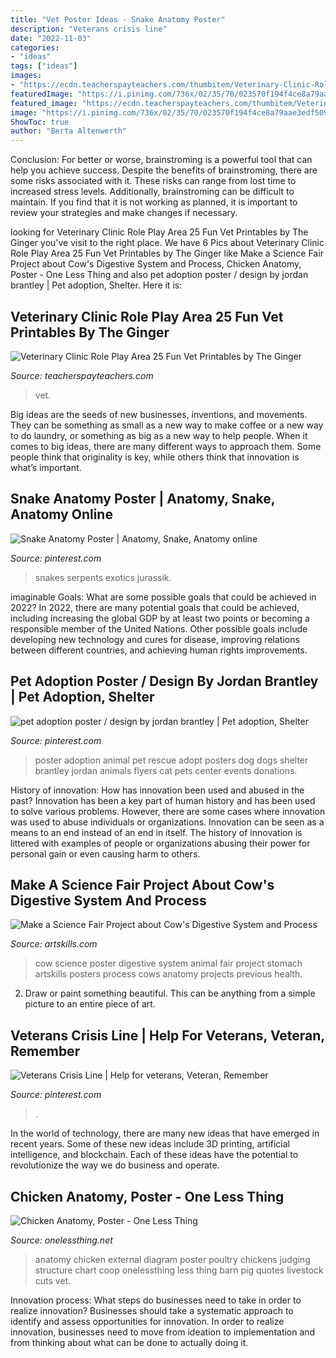 ```yaml
---
title: "Vet Poster Ideas - Snake Anatomy Poster"
description: "Veterans crisis line"
date: "2022-11-03"
categories:
- "ideas"
tags: ["ideas"]
images:
- "https://ecdn.teacherspayteachers.com/thumbitem/Veterinary-Clinic-Role-Play-Area-25-Fun-Vet-Printables-3752646-1586258637/original-3752646-3.jpg"
featuredImage: "https://i.pinimg.com/736x/02/35/70/023570f194f4ce8a79aae3edf5097831--snake-art-veterinary-medicine.jpg"
featured_image: "https://ecdn.teacherspayteachers.com/thumbitem/Veterinary-Clinic-Role-Play-Area-25-Fun-Vet-Printables-3752646-1586258637/original-3752646-3.jpg"
image: "https://i.pinimg.com/736x/02/35/70/023570f194f4ce8a79aae3edf5097831--snake-art-veterinary-medicine.jpg"
ShowToc: true
author: "Berta Altenwerth"
---
```



Conclusion: For better or worse, brainstroming is a powerful tool that can help you achieve success.
Despite the benefits of brainstroming, there are some risks associated with it. These risks can range from lost time to increased stress levels. Additionally, brainstroming can be difficult to maintain. If you find that it is not working as planned, it is important to review your strategies and make changes if necessary.

	

		
looking for Veterinary Clinic Role Play Area 25 Fun Vet Printables by The Ginger you've visit to the right place. We have 6 Pics about Veterinary Clinic Role Play Area 25 Fun Vet Printables by The Ginger like Make a Science Fair Project about Cow&#039;s Digestive System and Process, Chicken Anatomy, Poster - One Less Thing and also pet adoption poster / design by jordan brantley | Pet adoption, Shelter. Here it is:
		
    
## Veterinary Clinic Role Play Area 25 Fun Vet Printables By The Ginger

<img loading=lazy src="https://ecdn.teacherspayteachers.com/thumbitem/Veterinary-Clinic-Role-Play-Area-25-Fun-Vet-Printables-3752646-1586258637/original-3752646-3.jpg" onerror="this.onerror=null;this.src='https://tse1.mm.bing.net/th?id=OIP.tBfGVXG8SLqfqK7pX7av_QAAAA&amp;pid=15.1';" alt="Veterinary Clinic Role Play Area 25 Fun Vet Printables by The Ginger">

_Source: teacherspayteachers.com_

>vet. 

	

Big ideas are the seeds of new businesses, inventions, and movements. They can be something as small as a new way to make coffee or a new way to do laundry, or something as big as a new way to help people. When it comes to big ideas, there are many different ways to approach them. Some people think that originality is key, while others think that innovation is what’s important.

    
## Snake Anatomy Poster | Anatomy, Snake, Anatomy Online

<img loading=lazy src="https://i.pinimg.com/736x/02/35/70/023570f194f4ce8a79aae3edf5097831--snake-art-veterinary-medicine.jpg" onerror="this.onerror=null;this.src='https://tse3.mm.bing.net/th?id=OIP.MLZd1E2aN91U485ETcr3bgHaFl&amp;pid=15.1';" alt="Snake Anatomy Poster | Anatomy, Snake, Anatomy online">

_Source: pinterest.com_

>snakes serpents exotics jurassik. 

	

imaginable Goals: What are some possible goals that could be achieved in 2022?
In 2022, there are many potential goals that could be achieved, including increasing the global GDP by at least two points or becoming a responsible member of the United Nations. Other possible goals include developing new technology and cures for disease, improving relations between different countries, and achieving human rights improvements.

    
## Pet Adoption Poster / Design By Jordan Brantley | Pet Adoption, Shelter

<img loading=lazy src="https://i.pinimg.com/originals/6f/b4/d3/6fb4d3d2d82676811cc471950c80b0bb.jpg" onerror="this.onerror=null;this.src='https://tse3.mm.bing.net/th?id=OIP.MepziVFAEPy9r2WXap4aCgHaLX&amp;pid=15.1';" alt="pet adoption poster / design by jordan brantley | Pet adoption, Shelter">

_Source: pinterest.com_

>poster adoption animal pet rescue adopt posters dog dogs shelter brantley jordan animals flyers cat pets center events donations. 

	

History of innovation: How has innovation been used and abused in the past?
Innovation has been a key part of human history and has been used to solve various problems. However, there are some cases where innovation was used to abuse individuals or organizations. Innovation can be seen as a means to an end instead of an end in itself. The history of innovation is littered with examples of people or organizations abusing their power for personal gain or even causing harm to others.

    
## Make A Science Fair Project About Cow&#039;s Digestive System And Process

<img loading=lazy src="https://artskills.com/UploadedPosterImages/Posters/Zoom/0bUOWZ.jpg" onerror="this.onerror=null;this.src='https://tse2.mm.bing.net/th?id=OIP.MauzTFvdz_PBcUyN8pa7AwHaEN&amp;pid=15.1';" alt="Make a Science Fair Project about Cow&#039;s Digestive System and Process">

_Source: artskills.com_

>cow science poster digestive system animal fair project stomach artskills posters process cows anatomy projects previous health. 

	

2. Draw or paint something beautiful. This can be anything from a simple picture to an entire piece of art.

    
## Veterans Crisis Line | Help For Veterans, Veteran, Remember

<img loading=lazy src="https://i.pinimg.com/736x/e2/6d/be/e26dbeccc05b5d4ff436562e77770037.jpg" onerror="this.onerror=null;this.src='https://tse2.mm.bing.net/th?id=OIP.7cmH4sSL9CJ36k2a8dZ6KwHaJ3&amp;pid=15.1';" alt="Veterans Crisis Line | Help for veterans, Veteran, Remember">

_Source: pinterest.com_

>. 

	

In the world of technology, there are many new ideas that have emerged in recent years. Some of these new ideas include 3D printing, artificial intelligence, and blockchain. Each of these ideas have the potential to revolutionize the way we do business and operate.

    
## Chicken Anatomy, Poster - One Less Thing

<img loading=lazy src="http://cdn.shopify.com/s/files/1/0146/1812/products/POCKN_front_grande.png?v=1330101251" onerror="this.onerror=null;this.src='https://tse1.mm.bing.net/th?id=OIP.EKeUfrykbIDPXkK8GG9XTwAAAA&amp;pid=15.1';" alt="Chicken Anatomy, Poster - One Less Thing">

_Source: onelessthing.net_

>anatomy chicken external diagram poster poultry chickens judging structure chart coop onelessthing less thing barn pig quotes livestock cuts vet. 

	

Innovation process: What steps do businesses need to take in order to realize innovation?
Businesses should take a systematic approach to identify and assess opportunities for innovation. In order to realize innovation, businesses need to move from ideation to implementation and from thinking about what can be done to actually doing it.

